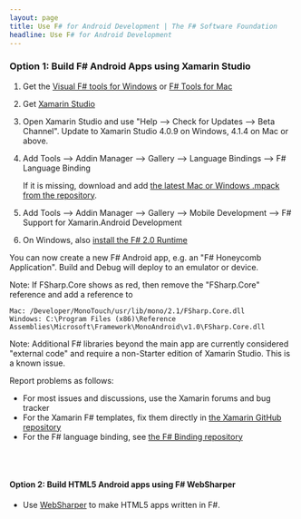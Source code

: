 ```yaml
---
layout: page
title: Use F# for Android Development | The F# Software Foundation
headline: Use F# for Android Development
---
```


### Option 1: Build F# Android Apps using Xamarin Studio

1. Get the [Visual F# tools for Windows](/use/windows) or [F# Tools for Mac](/use/mac)
2. Get [Xamarin Studio](http://xamarin.com/download)
3. Open Xamarin Studio and use "Help --> Check for Updates --> Beta Channel". Update to Xamarin Studio 4.0.9 on Windows, 4.1.4 on Mac or above.
4. Add Tools --> Addin Manager --> Gallery --> Language Bindings --> F# Language Binding
  
   If it is missing, download and add [the latest Mac or Windows .mpack from the repository](http://addins.monodevelop.com/Project/Index/48). 

5. Add Tools --> Addin Manager --> Gallery --> Mobile Development --> F# Support for Xamarin.Android Development
6. On Windows, also [install the F# 2.0 Runtime](http://www.microsoft.com/en-us/download/details.aspx?id=13450)

You can now create a new F# Android app, e.g. an "F# Honeycomb Application". Build and Debug will deploy to an emulator or device.

Note: If FSharp.Core shows as red, then remove the "FSharp.Core" reference and add a reference to 

    Mac: /Developer/MonoTouch/usr/lib/mono/2.1/FSharp.Core.dll 
    Windows: C:\Program Files (x86)\Reference Assemblies\Microsoft\Framework\MonoAndroid\v1.0\FSharp.Core.dll
        
Note: Additional F# libraries beyond the main app are currently considered "external code" and require a non-Starter edition of Xamarin Studio. This is a known issue.
        
Report problems as follows:

* For most issues and discussions, use the Xamarin forums and bug tracker
* For the Xamarin F# templates, fix them directly in [the Xamarin GitHub repository](http://github.com/xamarin/md-xamarin-fsharp-addins)
* For the F# language binding, see [the F# Binding repository](http://github.com/fsharp/fsharpbinding)

<br />
<br />


#### Option 2: Build HTML5 Android apps using F# WebSharper

* Use [WebSharper](http://www.websharper.com) to make HTML5 apps written in F#.

<br />
<br />

